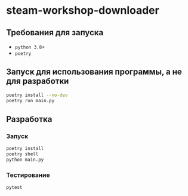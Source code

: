 # steam-workshop-downloader

## Требования для запуска

- `python 3.8+`
- `poetry`

## Запуск для использования программы, а не для разработки

```bash
poetry install --no-dev
poetry run main.py
```

## Разработка

### Запуск

```bash
poetry install
poetry shell
python main.py
```

### Тестирование

```bash
pytest
```
